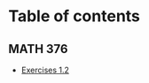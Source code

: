 # Table of contents

## MATH 376

* [Exercises 1.2 ](https://github.com/HatefDastour/Python/blob/master/Getting_Started.ipynb)
